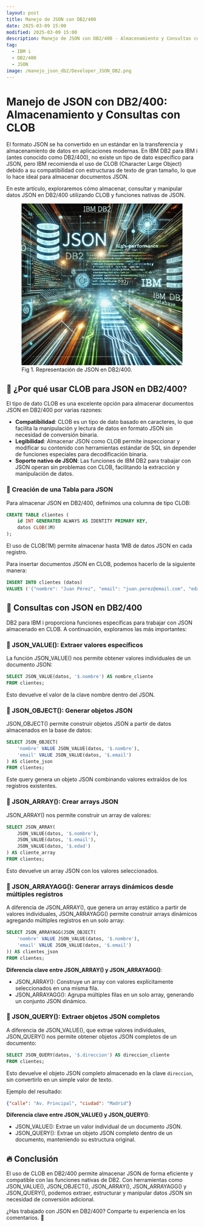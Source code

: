 ```yaml
---
layout: post
title: Manejo de JSON con DB2/400
date: 2025-03-09 15:00
modified: 2025-03-09 15:00
description: Manejo de JSON con DB2/400 - Almacenamiento y Consultas con CLOB
tag:
  - IBM i
  - DB2/400
  - JSON
image: /manejo_json_db2/Developer_JSON_DB2.png
---
```


# Manejo de JSON con DB2/400: Almacenamiento y Consultas con CLOB

El formato JSON se ha convertido en un estándar en la transferencia y almacenamiento de datos en aplicaciones modernas. En IBM DB2 para IBM i (antes conocido como DB2/400), no existe un tipo de dato específico para JSON, pero IBM recomienda el uso de CLOB (Character Large Object) debido a su compatibilidad con estructuras de texto de gran tamaño, lo que lo hace ideal para almacenar documentos JSON.

En este artículo, exploraremos cómo almacenar, consultar y manipular datos JSON en DB2/400 utilizando CLOB y funciones nativas de JSON.

<figure>
<img src="./JSON_DB2.png" alt="Representación de JSON en DB2/400">
<figcaption>Fig 1. Representación de JSON en DB2/400.</figcaption>
</figure>

## 📌 ¿Por qué usar CLOB para JSON en DB2/400?

El tipo de dato CLOB es una excelente opción para almacenar documentos JSON en DB2/400 por varias razones:

- **Compatibilidad**: CLOB es un tipo de dato basado en caracteres, lo que facilita la manipulación y lectura de datos en formato JSON sin necesidad de conversión binaria.
- **Legibilidad**: Almacenar JSON como CLOB permite inspeccionar y modificar su contenido con herramientas estándar de SQL sin depender de funciones especiales para decodificación binaria.
- **Soporte nativo de JSON**: Las funciones de IBM DB2 para trabajar con JSON operan sin problemas con CLOB, facilitando la extracción y manipulación de datos.

### 🔹 Creación de una Tabla para JSON

Para almacenar JSON en DB2/400, definimos una columna de tipo CLOB:

```sql
CREATE TABLE clientes (
    id INT GENERATED ALWAYS AS IDENTITY PRIMARY KEY,
    datos CLOB(1M)
);
```

El uso de CLOB(1M) permite almacenar hasta 1MB de datos JSON en cada registro.

Para insertar documentos JSON en CLOB, podemos hacerlo de la siguiente manera:

```sql
INSERT INTO clientes (datos)
VALUES ('{"nombre": "Juan Pérez", "email": "juan.perez@email.com", "edad": 30, "direccion": {"calle": "Av. Principal", "ciudad": "Madrid"}}');
```


## 🔎 Consultas con JSON en DB2/400

DB2 para IBM i proporciona funciones específicas para trabajar con JSON almacenado en CLOB. A continuación, exploramos las más importantes:

### 🔹 JSON_VALUE(): Extraer valores específicos

La función JSON_VALUE() nos permite obtener valores individuales de un documento JSON:

```sql
SELECT JSON_VALUE(datos, '$.nombre') AS nombre_cliente
FROM clientes;
```

Esto devuelve el valor de la clave nombre dentro del JSON.

### 🔹 JSON_OBJECT(): Generar objetos JSON

JSON_OBJECT() permite construir objetos JSON a partir de datos almacenados en la base de datos:

```sql
SELECT JSON_OBJECT(
    'nombre' VALUE JSON_VALUE(datos, '$.nombre'),
    'email' VALUE JSON_VALUE(datos, '$.email')
) AS cliente_json
FROM clientes;
```

Este query genera un objeto JSON combinando valores extraídos de los registros existentes.

### 🔹 JSON_ARRAY(): Crear arrays JSON

JSON_ARRAY() nos permite construir un array de valores:

```sql
SELECT JSON_ARRAY(
    JSON_VALUE(datos, '$.nombre'),
    JSON_VALUE(datos, '$.email'),
    JSON_VALUE(datos, '$.edad')
) AS cliente_array
FROM clientes;
```

Esto devuelve un array JSON con los valores seleccionados.

### 🔹 JSON_ARRAYAGG(): Generar arrays dinámicos desde múltiples registros

A diferencia de JSON_ARRAY(), que genera un array estático a partir de valores individuales, JSON_ARRAYAGG() permite construir arrays dinámicos agregando múltiples registros en un solo array:

```sql
SELECT JSON_ARRAYAGG(JSON_OBJECT(
    'nombre' VALUE JSON_VALUE(datos, '$.nombre'),
    'email' VALUE JSON_VALUE(datos, '$.email')
)) AS clientes_json
FROM clientes;
```

**Diferencia clave entre JSON_ARRAY() y JSON_ARRAYAGG()**:

- JSON_ARRAY(): Construye un array con valores explícitamente seleccionados en una misma fila.
- JSON_ARRAYAGG(): Agrupa múltiples filas en un solo array, generando un conjunto JSON dinámico.

### 🔹 JSON_QUERY(): Extraer objetos JSON completos

A diferencia de JSON_VALUE(), que extrae valores individuales, JSON_QUERY() nos permite obtener objetos JSON completos de un documento:

```sql
SELECT JSON_QUERY(datos, '$.direccion') AS direccion_cliente
FROM clientes;
```

Esto devuelve el objeto JSON completo almacenado en la clave `direccion`, sin convertirlo en un simple valor de texto.

Ejemplo del resultado:

```json
{"calle": "Av. Principal", "ciudad": "Madrid"}
```

**Diferencia clave entre JSON_VALUE() y JSON_QUERY()**:

- JSON_VALUE(): Extrae un valor individual de un documento JSON.
- JSON_QUERY(): Extrae un objeto JSON completo dentro de un documento, manteniendo su estructura original.
 
## 🔥 Conclusión

El uso de CLOB en DB2/400 permite almacenar JSON de forma eficiente y compatible con las funciones nativas de DB2. Con herramientas como JSON_VALUE(), JSON_OBJECT(), JSON_ARRAY(), JSON_ARRAYAGG() y JSON_QUERY(), podemos extraer, estructurar y manipular datos JSON sin necesidad de conversión adicional.

¿Has trabajado con JSON en DB2/400? Comparte tu experiencia en los comentarios. 🚀

